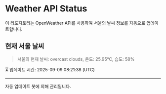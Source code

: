 
# Weather API Status

이 리포지토리는 OpenWeather API를 사용하여 서울의 날씨 정보를 자동으로 업데이트합니다.

## 현재 서울 날씨
> 서울의 현재 날씨: overcast clouds, 온도: 25.95°C, 습도: 58%

⏳ 업데이트 시간: 2025-09-09 08:21:38 (UTC)

---
자동 업데이트 봇에 의해 관리됩니다.
